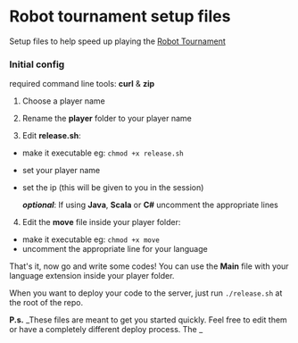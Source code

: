 Robot tournament setup files
======================

Setup files to help speed up playing the [Robot Tournament](https://github.com/mattwynne/robot_tournament)

### Initial config

required command line tools: __curl__ & __zip__

1. Choose a player name

2. Rename the __player__ folder to your player name

3. Edit __release.sh__:
 - make it executable eg: ```chmod +x release.sh```
 - set your player name
 - set the ip (this will be given to you in the session)

   ___optional___:  If using __Java__, __Scala__ or __C#__ uncomment the appropriate lines

4. Edit the __move__ file inside your player folder: 
 - make it executable eg: ```chmod +x move```
 - uncomment the appropriate line for your language

That's it, now go and write some codes! You can use the __Main__ file with your language extension inside your player folder. 

When you want to deploy your code to the server, just run ```./release.sh``` at the root of the repo.


__P.s.__ _These files are meant to get you started quickly. Feel free to edit them or have a completely different deploy process. The _